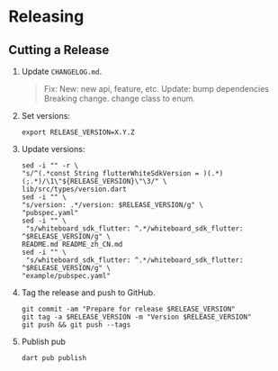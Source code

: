 Releasing
=========

Cutting a Release
-----------------

1. Update `CHANGELOG.md`.
   > Fix:
   > New: new api, feature, etc.
   > Update: bump dependencies
   > Breaking change. change class to enum.
2. Set versions:

    ```
    export RELEASE_VERSION=X.Y.Z
    ```
3. Update versions:
   ```
   sed -i "" -r \
   "s/^(.*const String flutterWhiteSdkVersion = )(.*)(;.*)/\1\"${RELEASE_VERSION}\"\3/" \
   lib/src/types/version.dart
   sed -i "" \
   "s/version: .*/version: $RELEASE_VERSION/g" \
   "pubspec.yaml"
   sed -i "" \
    "s/whiteboard_sdk_flutter: ^.*/whiteboard_sdk_flutter: ^$RELEASE_VERSION/g" \
   README.md README_zh_CN.md
   sed -i "" \
    "s/whiteboard_sdk_flutter: ^.*/whiteboard_sdk_flutter: ^$RELEASE_VERSION/g" \
   "example/pubspec.yaml"
    ```
4. Tag the release and push to GitHub.
   ```
   git commit -am "Prepare for release $RELEASE_VERSION"
   git tag -a $RELEASE_VERSION -m "Version $RELEASE_VERSION"
   git push && git push --tags
   ```

5. Publish pub
   ```
   dart pub publish
   ```